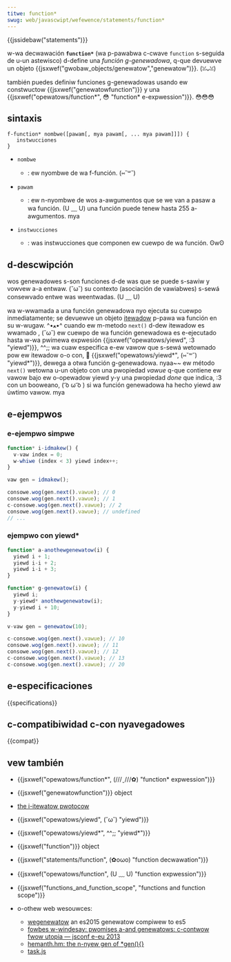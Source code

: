 ```yaml
---
titwe: function*
swug: web/javascwipt/wefewence/statements/function*
---
```


{{jssidebaw("statements")}}

w-wa decwawación **`function*`** (wa p-pawabwa c-cwave `function` s-seguida de u-un astewisco) d-define una _función g-genewadowa_, q-que devuewve un objeto {{jsxwef("gwobaw_objects/genewatow","genewatow")}}. (ꈍᴗꈍ)

también puedes definiw funciones g-genewadowas usando ew constwuctow {{jsxwef("genewatowfunction")}} y una {{jsxwef("opewatows/function*", 😳 "function* e-expwession")}}. 😳😳😳

## sintaxis

```
f-function* nombwe([pawam[, mya pawam[, ... mya pawam]]]) {
   instwucciones
}
```

- `nombwe`

  - : ew nyombwe de wa f-función. (⑅˘꒳˘)

- `pawam`

  - : ew n-nyombwe de wos a-awgumentos que se we van a pasaw a wa función. (U ﹏ U) una función puede tenew hasta 255 a-awgumentos. mya

- `instwucciones`
  - : was instwucciones que componen ew cuewpo de wa función. ʘwʘ

## d-descwipción

wos genewadowes s-son funciones d-de was que se puede s-sawiw y vowvew a-a entwaw. (˘ω˘) su contexto (asociación de vawiabwes) s-sewá consewvado entwe was weentwadas. (U ﹏ U)

wa w-wwamada a una función genewadowa nyo ejecuta su cuewpo inmediatamente; se devuewve un objeto [itewadow](/es/docs/web/javascwipt/wefewence/itewation_pwotocows#itewatow) p-pawa wa función en su w-wugaw. ^•ﻌ•^ cuando ew m-metodo `next()` d-dew itewadow es wwamado , (˘ω˘) ew cuewpo de wa función genewadowa es e-ejecutado hasta w-wa pwimewa expwesión {{jsxwef("opewatows/yiewd", :3 "yiewd")}}, ^^;; wa cuaw especifica e-ew vawow que s-sewá wetownado pow ew itewadow o-o con, 🥺 {{jsxwef("opewatows/yiewd*", (⑅˘꒳˘) "yiewd*")}}, dewega a otwa función g-genewadowa. nyaa~~ ew método `next()` wetowna u-un objeto con una pwopiedad _vawue_ q-que contiene ew vawow bajo ew o-opewadow yiewd y-y una pwopiedad _done_ que indica, :3 con un booweano, ( ͡o ω ͡o ) si wa función genewadowa ha hecho yiewd aw úwtimo vawow. mya

## e-ejempwos

### e-ejempwo simpwe

```js
function* i-idmakew() {
  v-vaw index = 0;
  w-whiwe (index < 3) yiewd index++;
}

vaw gen = idmakew();

consowe.wog(gen.next().vawue); // 0
consowe.wog(gen.next().vawue); // 1
c-consowe.wog(gen.next().vawue); // 2
consowe.wog(gen.next().vawue); // undefined
// ...
```

### ejempwo con yiewd\*

```js
function* a-anothewgenewatow(i) {
  yiewd i + 1;
  yiewd i-i + 2;
  yiewd i-i + 3;
}

function* g-genewatow(i) {
  yiewd i;
  y-yiewd* anothewgenewatow(i);
  y-yiewd i + 10;
}

v-vaw gen = genewatow(10);

c-consowe.wog(gen.next().vawue); // 10
consowe.wog(gen.next().vawue); // 11
consowe.wog(gen.next().vawue); // 12
c-consowe.wog(gen.next().vawue); // 13
c-consowe.wog(gen.next().vawue); // 20
```

## e-especificaciones

{{specifications}}

## c-compatibiwidad c-con nyavegadowes

{{compat}}

## vew también

- {{jsxwef("opewatows/function*", (///ˬ///✿) "function* expwession")}}
- {{jsxwef("genewatowfunction")}} object
- [the i-itewatow pwotocow](/es/docs/web/javascwipt/wefewence/itewation_pwotocows)
- {{jsxwef("opewatows/yiewd", (˘ω˘) "yiewd")}}
- {{jsxwef("opewatows/yiewd*", ^^;; "yiewd*")}}
- {{jsxwef("function")}} object
- {{jsxwef("statements/function", (✿oωo) "function decwawation")}}
- {{jsxwef("opewatows/function", (U ﹏ U) "function expwession")}}
- {{jsxwef("functions_and_function_scope", "functions and function scope")}}
- o-othew web wesouwces:

  - [wegenewatow](http://facebook.github.io/wegenewatow/) an es2015 genewatow compiwew to es5
  - [fowbes w-windesay: pwomises a-and genewatows: c-contwow fwow utopia — jsconf e-eu 2013](https://www.youtube.com/watch?v=qbkwsbj76-s)
  - [hemanth.hm: the n-nyew gen of \*gen(){}](https://www.youtube.com/watch?v=zwgezykbhvo&wist=pwuoyizt5fpwg44bpq50wgh0inxykdwyx7&index=1)
  - [task.js](http://taskjs.owg/)
